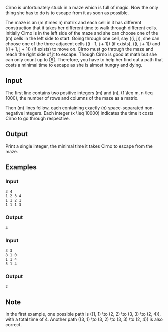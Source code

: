 Cirno is unfortunately stuck in a maze which is full of magic. Now the only thing she has to do is to escape from it as soon as possible. 

The maze is an \(m \times n\) matrix and each cell in it has different construction that it takes her different time to walk through different cells. 
Initially Cirno is in the left side of the maze and she can choose one of the \(m\) cells in the left side to start. Going through one cell, say \((i, j)\), she can choose one of the three adjacent cells \((i - 1, j + 1)\) (if exists), \((i, j + 1)\) and \((i + 1, j + 1)\) (if exists) to move on. Cirno must go through the maze and reach the right side of it to escape.
Though Cirno is good at math but she can only count up to ⑨. Therefore, you have to help her find out a path that costs a minimal time to escape as she is almost hungry and dying. 

## Input 
The first line contains two positive integers \(m\) and \(n\), \(1 \leq m, n \leq 1000\), the number of rows and columns of the maze as a matrix.

Then \(m\) lines follow, each containing exactly \(n\) space-separated non-negative integers. Each integer \(x \leq 10000\) indicates the time it costs Cirno to go through respective.  
  
## Output
Print a single integer, the minimal time it takes Cirno to escape from the maze. 

## Examples
### Input
```
3 4
1 2 3 4
1 1 2 1
1 1 1 3
```
### Output
```
4
```
### Input
```
3 3
8 1 0
1 1 4
5 1 4
```
### Output
```
2
```

## Note
In the first example, one possible path is \((1, 1) \to (2, 2) \to (3, 3) \to (2, 4)\), with a total time of 4. Another path \((3, 1) \to (3, 2) \to (3, 3) \to (2, 4)\) is also correct. 